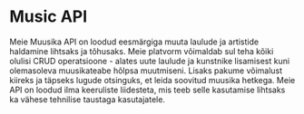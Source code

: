 # Music API

 Meie Muusika API on loodud eesmärgiga muuta laulude ja artistide haldamine lihtsaks ja tõhusaks. Meie platvorm võimaldab sul teha kõiki olulisi CRUD operatsioone - alates uute laulude ja kunstnike lisamisest kuni olemasoleva muusikateabe hõlpsa muutmiseni. 
 Lisaks pakume võimalust kiireks ja täpseks lugude otsinguks, et leida soovitud muusika hetkega. 
 Meie API on loodud ilma keeruliste liidesteta, mis teeb selle kasutamise lihtsaks ka vähese tehnilise taustaga kasutajatele.
